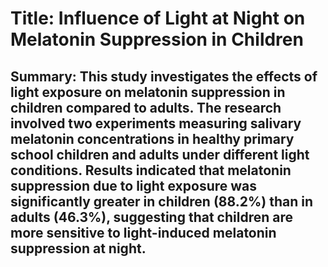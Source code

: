 # Title: Influence of Light at Night on Melatonin Suppression in Children

## Summary: This study investigates the effects of light exposure on melatonin suppression in children compared to adults. The research involved two experiments measuring salivary melatonin concentrations in healthy primary school children and adults under different light conditions. Results indicated that melatonin suppression due to light exposure was significantly greater in children (88.2%) than in adults (46.3%), suggesting that children are more sensitive to light-induced melatonin suppression at night.